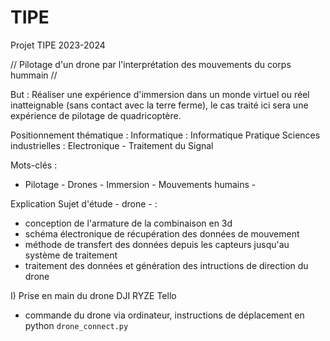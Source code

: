 # TIPE
Projet TIPE 2023-2024

// Pilotage d'un drone par l'interprétation des mouvements du corps hummain //

But : Réaliser une expérience d'immersion dans un monde virtuel ou réel inatteignable (sans contact avec la terre ferme), le cas traité ici sera une expérience de pilotage de quadricoptère.

Positionnement thématique : 
Informatique : Informatique Pratique
Sciences industrielles : Electronique - Traitement du Signal

Mots-clés : 
- Pilotage - Drones - Immersion - Mouvements humains - 

Explication
Sujet d'étude - drone - : 
- conception de l'armature de la combinaison en 3d
- schéma électronique de récupération des données de mouvement
- méthode de transfert des données depuis les capteurs jusqu'au système de traitement
- traitement des données et génération des intructions de direction du drone
 
 I) Prise en main du drone DJI RYZE Tello

 - commande du drone via ordinateur, instructions de déplacement en python
    `drone_connect.py`


